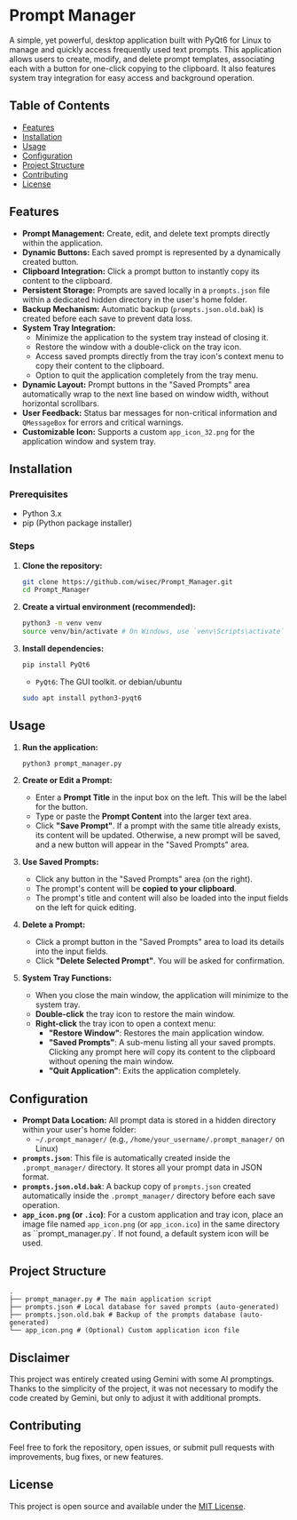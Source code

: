 # Prompt Manager

A simple, yet powerful, desktop application built with PyQt6 for Linux to manage and quickly access frequently used text prompts. This application allows users to create, modify, and delete prompt templates, associating each with a button for one-click copying to the clipboard. It also features system tray integration for easy access and background operation.

## Table of Contents

- [Features](#features)
- [Installation](#installation)
- [Usage](#usage)
- [Configuration](#configuration)
- [Project Structure](#project-structure)
- [Contributing](#contributing)
- [License](#license)

## Features

*   **Prompt Management:** Create, edit, and delete text prompts directly within the application.
*   **Dynamic Buttons:** Each saved prompt is represented by a dynamically created button.
*   **Clipboard Integration:** Click a prompt button to instantly copy its content to the clipboard.
*   **Persistent Storage:** Prompts are saved locally in a `prompts.json` file within a dedicated hidden directory in the user's home folder.
*   **Backup Mechanism:** Automatic backup (`prompts.json.old.bak`) is created before each save to prevent data loss.
*   **System Tray Integration:**
    *   Minimize the application to the system tray instead of closing it.
    *   Restore the window with a double-click on the tray icon.
    *   Access saved prompts directly from the tray icon's context menu to copy their content to the clipboard.
    *   Option to quit the application completely from the tray menu.
*   **Dynamic Layout:** Prompt buttons in the "Saved Prompts" area automatically wrap to the next line based on window width, without horizontal scrollbars.
*   **User Feedback:** Status bar messages for non-critical information and `QMessageBox` for errors and critical warnings.
*   **Customizable Icon:** Supports a custom `app_icon_32.png` for the application window and system tray.

## Installation

### Prerequisites

*   Python 3.x
*   pip (Python package installer)

### Steps

1.  **Clone the repository:**
    ```bash
    git clone https://github.com/wisec/Prompt_Manager.git
    cd Prompt_Manager
    ```
2.  **Create a virtual environment (recommended):**
    ```bash
    python3 -m venv venv
    source venv/bin/activate # On Windows, use `venv\Scripts\activate`
    ```
3.  **Install dependencies:**
    ```bash
    pip install PyQt6
    ```
    *   `PyQt6`: The GUI toolkit.
    or debian/ubuntu
    ```bash 
    sudo apt install python3-pyqt6
    ```
## Usage

1.  **Run the application:**
    ```bash
    python3 prompt_manager.py
    ```

2.  **Create or Edit a Prompt:**
    *   Enter a **Prompt Title** in the input box on the left. This will be the label for the button.
    *   Type or paste the **Prompt Content** into the larger text area.
    *   Click **"Save Prompt"**. If a prompt with the same title already exists, its content will be updated. Otherwise, a new prompt will be saved, and a new button will appear in the "Saved Prompts" area.

3.  **Use Saved Prompts:**
    *   Click any button in the "Saved Prompts" area (on the right).
    *   The prompt's content will be **copied to your clipboard**.
    *   The prompt's title and content will also be loaded into the input fields on the left for quick editing.

4.  **Delete a Prompt:**
    *   Click a prompt button in the "Saved Prompts" area to load its details into the input fields.
    *   Click **"Delete Selected Prompt"**. You will be asked for confirmation.

5.  **System Tray Functions:**
    *   When you close the main window, the application will minimize to the system tray.
    *   **Double-click** the tray icon to restore the main window.
    *   **Right-click** the tray icon to open a context menu:
        *   **"Restore Window"**: Restores the main application window.
        *   **"Saved Prompts"**: A sub-menu listing all your saved prompts. Clicking any prompt here will copy its content to the clipboard without opening the main window.
        *   **"Quit Application"**: Exits the application completely.

## Configuration

*   **Prompt Data Location:** All prompt data is stored in a hidden directory within your user's home folder:
    *   `~/.prompt_manager/` (e.g., `/home/your_username/.prompt_manager/` on Linux)
*   **`prompts.json`**: This file is automatically created inside the `.prompt_manager/` directory. It stores all your prompt data in JSON format.
*   **`prompts.json.old.bak`**: A backup copy of `prompts.json` created automatically inside the `.prompt_manager/` directory before each save operation.
*   **`app_icon.png` (or `.ico`)**: For a custom application and tray icon, place an image file named `app_icon.png` (or `app_icon.ico`) in the same directory as ``prompt_manager.py`. If not found, a default system icon will be used.

## Project Structure

```
.
├── prompt_manager.py # The main application script
├── prompts.json # Local database for saved prompts (auto-generated)
├── prompts.json.old.bak # Backup of the prompts database (auto-generated)
└── app_icon.png # (Optional) Custom application icon file
```

## Disclaimer 
This project was entirely created using Gemini with some AI promptings.
Thanks to the simplicity of the project, it was not necessary to modify the 
code created by Gemini, but only to adjust it with additional prompts.

## Contributing

Feel free to fork the repository, open issues, or submit pull requests with improvements, bug fixes, or new features.

## License

This project is open source and available under the [MIT License](LICENSE).

